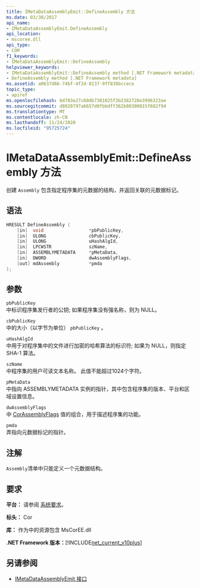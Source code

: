 ```yaml
---
title: IMetaDataAssemblyEmit::DefineAssembly 方法
ms.date: 03/30/2017
api_name:
- IMetaDataAssemblyEmit.DefineAssembly
api_location:
- mscoree.dll
api_type:
- COM
f1_keywords:
- IMetaDataAssemblyEmit::DefineAssembly
helpviewer_keywords:
- IMetaDataAssemblyEmit::DefineAssembly method [.NET Framework metadata]
- DefineAssembly method [.NET Framework metadata]
ms.assetid: a0637d66-74bf-4f2d-8137-9ff838bccece
topic_type:
- apiref
ms.openlocfilehash: 6d783e27c60db7381025f3b2382728e3996323ae
ms.sourcegitcommit: d8020797a6657d0fbbdff362b80300815f682f94
ms.translationtype: MT
ms.contentlocale: zh-CN
ms.lasthandoff: 11/24/2020
ms.locfileid: "95725724"
---
```

# <a name="imetadataassemblyemitdefineassembly-method"></a>IMetaDataAssemblyEmit::DefineAssembly 方法

创建 `Assembly` 包含指定程序集的元数据的结构，并返回关联的元数据标记。  
  
## <a name="syntax"></a>语法  
  
```cpp  
HRESULT DefineAssembly (  
    [in]  void                 *pbPublicKey,  
    [in]  ULONG                cbPublicKey,  
    [in]  ULONG                uHashAlgId,  
    [in]  LPCWSTR              szName,
    [in]  ASSEMBLYMETADATA     *pMetaData,  
    [in]  DWORD                dwAssemblyFlags,  
    [out] mdAssembly           *pmda  
);  
```  
  
## <a name="parameters"></a>参数  

 `pbPublicKey`  
 中标识程序集发行者的公钥; 如果程序集没有强名称，则为 NULL。  
  
 `cbPublicKey`  
 中的大小（以字节为单位） `pbPublicKey` 。  
  
 `uHashAlgId`  
 中用于对程序集中的文件进行加密的哈希算法的标识符; 如果为 NULL，则指定 SHA-1 算法。  
  
 `szName`  
 中程序集的用户可读文本名称。 此值不能超过1024个字符。  
  
 `pMetaData`  
 中指向 ASSEMBLYMETADATA 实例的指针，其中包含程序集的版本、平台和区域设置信息。  
  
 `dwAssemblyFlags`  
 中 [CorAssemblyFlags](corassemblyflags-enumeration.md) 值的组合，用于描述程序集的功能。  
  
 `pmda`  
 弄指向元数据标记的指针。  
  
## <a name="remarks"></a>注解  

 `Assembly`清单中只能定义一个元数据结构。  
  
## <a name="requirements"></a>要求  

 **平台：** 请参阅 [系统要求](../../get-started/system-requirements.md)。  
  
 **标头：** Cor  
  
 **库：** 作为中的资源包含 MsCorEE.dll  
  
 **.NET Framework 版本：**[!INCLUDE[net_current_v10plus](../../../../includes/net-current-v10plus-md.md)]  
  
## <a name="see-also"></a>另请参阅

- [IMetaDataAssemblyEmit 接口](imetadataassemblyemit-interface.md)
